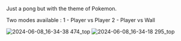 Just a pong but with the theme of Pokemon.

Two modes available :
1 - Player vs Player
2 - Player vs Wall

![2024-06-08_16-34-38 474_top](https://github.com/Sunrase/Pong-Pokemon-3ds/assets/101834111/8ce3d049-3cba-4a9d-bffa-3544350215ee)  ![2024-06-08_16-34-18 295_top](https://github.com/Sunrase/Pong-Pokemon-3ds/assets/101834111/4bba4f77-ef60-491b-8bc0-1d28f4b7959f)
